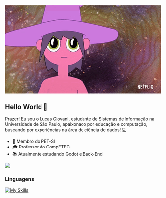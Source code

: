 ![midnight-gospel-gif](https://github.com/Giovanilucass/Giovanilucass/blob/main/confused-huh.gif?raw=true)
## Hello World 👋
Prazer! Eu sou o Lucas Giovani, estudante de Sistemas de Informação na Universidade de São Paulo, apaixonado por educação e computação, buscando por experiências na área de ciência de dados! 💻
- 🦉 Membro do PET-SI
- 🎓 Professor do CompETEC
- 📚 Atualmente estudando Godot e Back-End

<div style="display: flex; align-items: center; gap: 15px;">
  <a href="https://www.linkedin.com/in/lucas-giovani/" target="_blank">
    <img src="https://custom-icon-badges.demolab.com/badge/-LinkedIn-0a66c2?style=for-the-badge&logoColor=white&logo=llinkedinwhite"  
    />
  </a>
</div>

### Linguagens
[![My Skills](https://skillicons.dev/icons?i=c,java,html,css,js,godot,git&theme=dark&perline=15)](https://skillicons.dev)

